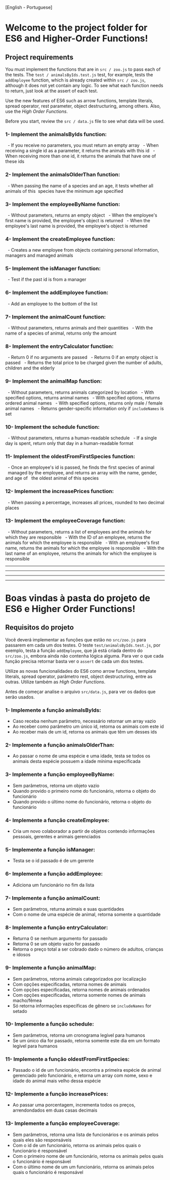 [English - Portuguese]

# Welcome to the project folder for ES6 and Higher-Order Functions!

## Project requirements

You must implement the functions that are in `src / zoo.js` to pass each of the tests. The `test / animalsByIds.test.js` test, for example, tests the` addEmployee` function, which is already created within `src / zoo.js`, although it does not yet contain any logic. To see what each function needs to return, just look at the assert of each test.

Use the new features of ES6 such as arrow functions, template literals, spread operator, rest parameter, object destructuring, among others. Also, use the _High Order Functions_.

Before you start, review the `src / data.js` file to see what data will be used.

### 1- Implement the animalsByIds function:
  - If you receive no parameters, you must return an empty array
  - When receiving a single id as a parameter, it returns the animals with this id
  - When receiving more than one id, it returns the animals that have one of these ids

### 2- Implement the animalsOlderThan function:
  - When passing the name of a species and an age, it tests whether all animals of this
 species have the minimum age specified

### 3- Implement the employeeByName function:
  - Without parameters, returns an empty object
  - When the employee's first name is provided, the employee's object is returned
  - When the employee's last name is provided, the employee's object is returned

### 4- Implement the createEmployee function:
  - Creates a new employee from objects containing personal information, managers and managed animals

### 5- Implement the isManager function:
  - Test if the past id is from a manager

### 6- Implement the addEmployee function:
  - Add an employee to the bottom of the list

### 7- Implement the animalCount function:
  - Without parameters, returns animals and their quantities
  - With the name of a species of animal, returns only the amount

### 8- Implement the entryCalculator function:
  - Return 0 if no arguments are passed
  - Returns 0 if an empty object is passed
  - Returns the total price to be charged given the number of adults, children and the elderly

### 9- Implement the animalMap function:
  - Without parameters, returns animals categorized by location
  - With specified options, returns animal names
  - With specified options, returns ordered animal names
  - With specified options, returns only male / female animal names
  - Returns gender-specific information only if `includeNames` is set

### 10- Implement the schedule function:
  - Without parameters, returns a human-readable schedule
  - If a single day is spent, return only that day in a human-readable format

### 11- Implement the oldestFromFirstSpecies function:
  - Once an employee's id is passed, he finds the first species of animal
  managed by the employee, and returns an array with the name, gender, and age of
  the oldest animal of this species

### 12- Implement the increasePrices function:
  - When passing a percentage, increases all prices, rounded to two decimal places

### 13- Implement the employeeCoverage function:
  - Without parameters, returns a list of employees and the animals for which they are responsible
  - With the ID of an employee, returns the animals for which the employee is responsible
  - With an employee's first name, returns the animals for which the employee is responsible
  - With the last name of an employee, returns the animals for which the employee is responsible

----
----
----
----

# Boas vindas à pasta do projeto de ES6 e Higher Order Functions!

## Requisitos do projeto

Vocẽ deverá implementar as funções que estão no `src/zoo.js` para passarem em cada um dos testes. O teste `test/animalsByIds.test.js`, por exemplo, testa a função `addEmployee`, que já está criada dentro do `src/zoo.js`, embora ainda não contenha lógica alguma. Para ver o que cada função precisa retornar basta ver o `assert` de cada um dos testes.

Utilize as novas funcionalidades do ES6 como arrow functions, template literals, spread operator, parâmetro rest, object destructuring, entre as outras. Utilize também as _High Order Functions_.

Antes de começar analise o arquivo `src/data.js`, para ver os dados que serão usados.

### 1- Implemente a função animalsByIds:
  - Caso receba nenhum parâmetro, necessário retornar um array vazio
  - Ao receber como parâmetro um único id, retorna os animais com este id
  - Ao receber mais de um id, retorna os animais que têm um desses ids

### 2- Implemente a função animalsOlderThan:
  - Ao passar o nome de uma espécie e uma idade, testa se todos os animais desta
 espécie possuem a idade mínima especificada

### 3- Implemente a função employeeByName:
  - Sem parâmetros, retorna um objeto vazio
  - Quando provido o primeiro nome do funcionário, retorna o objeto do funcionário
  - Quando provido o último nome do funcionário, retorna o objeto do funcionário

### 4- Implemente a função createEmployee:
  - Cria um novo colaborador a partir de objetos contendo informações pessoais, gerentes e animais gerenciados

### 5- Implemente a função isManager:
  - Testa se o id passado é de um gerente

### 6- Implemente a função addEmployee:
  - Adiciona um funcionário no fim da lista

### 7- Implemente a função animalCount:
  - Sem parâmetros, returna animais e suas quantidades
  - Com o nome de uma espécie de animal, retorna somente a quantidade

### 8- Implemente a função entryCalculator:
  - Returna 0 se nenhum argumento for passado
  - Retorna 0 se um objeto vazio for passado
  - Retorna o preço total a ser cobrado dado o número de adultos, crianças e idosos

### 9- Implemente a função animalMap:
  - Sem parâmetros, retorna animais categorizados por localização
  - Com opções especificadas, retorna nomes de animais
  - Com opções especificadas, retorna nomes de animais ordenados
  - Com opções especificadas, retorna somente nomes de animais macho/fêmea
  - Só retorna informações específicas de gênero se `includeNames` for setado

### 10- Implemente a função schedule:
  - Sem parâmetros, retorna um cronograma legível para humanos
  - Se um único dia for passado, retorna somente este dia em um formato legível para humanos

### 11- Implemente a função oldestFromFirstSpecies:
  - Passado o id de um funcionário, encontra a primeira espécie de animal
  gerenciado pelo funcionário, e retorna um array com nome, sexo e idade do
  animal mais velho dessa espécie

### 12- Implemente a função increasePrices:
  - Ao passar uma porcentagem, incrementa todos os preços, arrendondados em duas casas decimais

### 13- Implemente a função employeeCoverage:
  - Sem parâmetros, retorna uma lista de funcionários e os animais pelos quais eles são responsáveis
  - Com o id de um funcionário, retorna os animais pelos quais o funcionário é responsável
  - Com o primeiro nome de um funcionário, retorna os animais pelos quais o funcionário é responsável
  - Com o último nome de um um funcionário, retorna os animais pelos quais o funcionário é responsável
